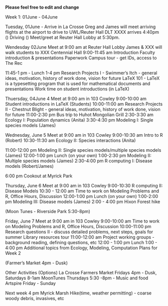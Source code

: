 **Please feel free to edit and change**

Week 1: 01June - 04June

Tuesday, 01June - Arrive in La Crosse
Greg and James will meet arriving flights at the airport to drive to UWL/Reuter Hall
DLT XXXX arrives 4:40pm ()
Driving ()
Meet/greet at Reuter Hall Lobby at 5:30pm. 

Wendesday 02June
Meet at 9:00 am at Reuter Hall Lobby
James & XXX will walk students to XXX Centennial Hall
9:00-11:45 am
Introduction
Faculty introduction & presentations
Paperwork
Campus tour - get IDs, access to The Rec

11:45-1 pm - Lunch
1-4 pm
Research Projects I - Swimmer’s Itch - general ideas, motivation, history of work done, vision for future
LaTeX 101 - LaTeX is a typesetting program that is used for mathematical documents and presentations
Work time on student introductions (in LaTeX) 
 
Thuersday, 04June 4
Meet at 9:00 am in 103 Cowley
9:00-10:00 am
	Student introductions in LaTeX (Students)
10:00-11:00 am 
Research Projects II - Chestnut Blight - general ideas, motivation, history of work done, vision for future
11:00-2:30 pm
Bus trip to Huhot Mongolian Grill
2:30-3:30 am
Ecology I: Population dynamics (Anita)
3:30-4:30 pm 
	Modeling I: Single species models (James)

Wednesday, June 5
Meet at 9:00 am in 103 Cowley
9:00-10:30 am
Intro to R (Robert)
10:30-11:30 am
	Ecology II: Species interactions (Anita)

11:00-12:00 pm
Modeling II: Single species models/multiple species models (James)
12:00-1:00 pm 
	Lunch (on your own)
1:00-2:30 pm
	Modeling II: Multiple species models (James)
2:30-4:00 pm
	R computing I: Disease models (Robert/James)

6:00 pm
Cookout at Myrick Park

Thursday, June 6
Meet at 9:00 am in 103 Cowley
9:00-10:30 
	R computing II: Disease Models
10:30 - 12:00 am
	Time to work on Modeling Problems and R, Office Hours, Discussion
12:00-1:00 pm
Lunch (on your own)
1:00-2:00 pm 
	Modeling III: Disease models (James)
2:00 - 4:00 pm
	Hixon Forest hike

(Moon Tunes - Riverside Park 5:30-8pm)

Friday, June 7
Meet at 9:00 am in 103 Cowley
9:00-10:00 am
Time to work on Modeling Problems and R, Office Hours, Discussion
10:00-11:00 pm	
	Research questions II - discuss detailed problems, next steps, goals for summer
Library resources tour
11:00-12:00 am
Project working groups - background reading, defining questions, etc
12:00 - 1:00 pm
	Lunch
1:00 - 4:00 pm 
	Additional topics from Ecology, Modeling, Computation
Plans for Week 2

(Farmer’s Market 4pm - Dusk)

Other Activities (Options)
La Crosse Farmers Market
	Fridays 4pm - Dusk, Saturdays 8-1am
MoonTunes
	Thursdays 5:30 -8pm - Music and food
Artspire 
	Friday - Sunday


Next week
 4 pm 
	Myrick Marsh Hike(time, weather permitting) - coarse woody debris, invasives, etc

